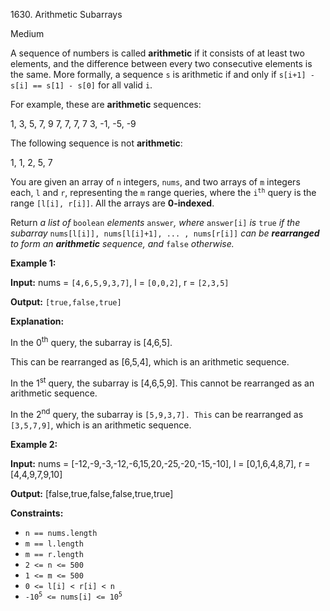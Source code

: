1630\. Arithmetic Subarrays

Medium

A sequence of numbers is called **arithmetic** if it consists of at least two elements, and the difference between every two consecutive elements is the same. More formally, a sequence `s` is arithmetic if and only if `s[i+1] - s[i] == s[1] - s[0]` for all valid `i`.

For example, these are **arithmetic** sequences:

1, 3, 5, 7, 9 7, 7, 7, 7 3, -1, -5, -9

The following sequence is not **arithmetic**:

1, 1, 2, 5, 7

You are given an array of `n` integers, `nums`, and two arrays of `m` integers each, `l` and `r`, representing the `m` range queries, where the <code>i<sup>th</sup></code> query is the range `[l[i], r[i]]`. All the arrays are **0-indexed**.

Return _a list of_ `boolean` _elements_ `answer`_, where_ `answer[i]` _is_ `true` _if the subarray_ `nums[l[i]], nums[l[i]+1], ... , nums[r[i]]` _can be **rearranged** to form an **arithmetic** sequence, and_ `false` _otherwise._

**Example 1:**

**Input:** nums = `[4,6,5,9,3,7]`, l = `[0,0,2]`, r = `[2,3,5]`

**Output:** `[true,false,true]`

**Explanation:** 

In the 0<sup>th</sup> query, the subarray is [4,6,5]. 

This can be rearranged as [6,5,4], which is an arithmetic sequence. 

In the 1<sup>st</sup> query, the subarray is [4,6,5,9]. This cannot be rearranged as an arithmetic sequence. 

In the 2<sup>nd</sup> query, the subarray is `[5,9,3,7]. This` can be rearranged as `[3,5,7,9]`, which is an arithmetic sequence.

**Example 2:**

**Input:** nums = [-12,-9,-3,-12,-6,15,20,-25,-20,-15,-10], l = [0,1,6,4,8,7], r = [4,4,9,7,9,10]

**Output:** [false,true,false,false,true,true]

**Constraints:**

*   `n == nums.length`
*   `m == l.length`
*   `m == r.length`
*   `2 <= n <= 500`
*   `1 <= m <= 500`
*   `0 <= l[i] < r[i] < n`
*   <code>-10<sup>5</sup> <= nums[i] <= 10<sup>5</sup></code>